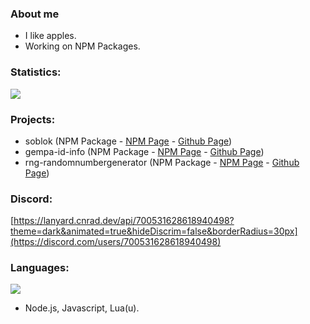 ### About me

- I like apples.
- Working on NPM Packages.

### Statistics:

<img src="https://github-readme-stats.vercel.app/api?username=dep-5260&&show_icons=true&title_color=ffffff&icon_color=ffff00&text_color=ffffff&bg_color=fa2925">

### Projects:

- soblok (NPM Package - [NPM Page](https://www.npmjs.com/package/soblok) - [Github Page](https://github.com/dep-5260/soblok.js))
- gempa-id-info (NPM Package - [NPM Page](https://www.npmjs.com/package/gempa-id-info) - [Github Page](https://github.com/dep-5260/gempa-id-info))
- rng-randomnumbergenerator (NPM Package - [NPM Page](https://www.npmjs.com/package/rng-randomnumbergenerator) - [Github Page](https://github.com/dep-5260/rng-randomnumbergenerator))

### Discord:

[https://lanyard.cnrad.dev/api/700531628618940498?theme=dark&animated=true&hideDiscrim=false&borderRadius=30px](https://discord.com/users/700531628618940498)

### Languages:

<img align="center" src="https://github-readme-stats.vercel.app/api/top-langs/?username=dep-5260&layout=compact" />

- Node.js, Javascript, Lua(u).
